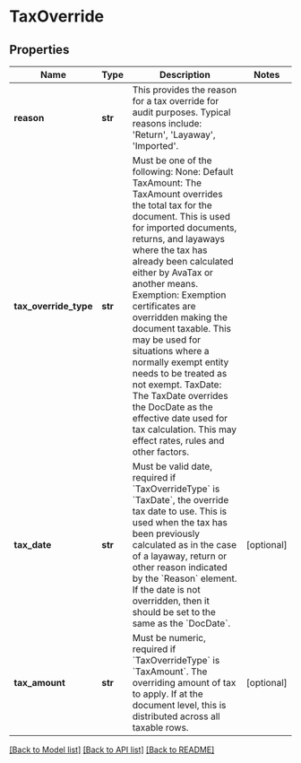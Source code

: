 # TaxOverride

## Properties
Name | Type | Description | Notes
------------ | ------------- | ------------- | -------------
**reason** | **str** | This provides the reason for a tax override for audit purposes. Typical reasons include: &#39;Return&#39;, &#39;Layaway&#39;, &#39;Imported&#39;. | 
**tax_override_type** | **str** | Must be one of the following: None: Default TaxAmount: The TaxAmount overrides the total tax for the document. This is used for imported documents, returns, and layaways where the tax has already been calculated either by AvaTax or another means. Exemption: Exemption certificates are overridden making the document taxable. This may be used for situations where a normally exempt entity needs to be treated as not exempt. TaxDate: The TaxDate overrides the DocDate as the effective date used for tax calculation. This may effect rates, rules and other factors. | 
**tax_date** | **str** | Must be valid date, required if &#x60;TaxOverrideType&#x60; is &#x60;TaxDate&#x60;, the override tax date to use. This is used when the tax has been previously calculated as in the case of a layaway, return or other reason indicated by the &#x60;Reason&#x60; element. If the date is not overridden, then it should be set to the same as the &#x60;DocDate&#x60;. | [optional] 
**tax_amount** | **str** | Must be numeric, required if &#x60;TaxOverrideType&#x60; is &#x60;TaxAmount&#x60;. The overriding amount of tax to apply. If at the document level, this is distributed across all taxable rows. | [optional] 

[[Back to Model list]](../README.md#documentation-for-models) [[Back to API list]](../README.md#documentation-for-api-endpoints) [[Back to README]](../README.md)


